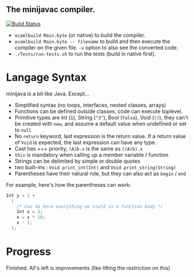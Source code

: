 The minijavac compiler.
-----------------------

[![Build Status](https://travis-ci.org/coyotte508/minijava.png)](https://travis-ci.org/coyotte508/minijava)

* `ocamlbuild Main.byte` (or native) to build the compiler.
* `ocamlbuild Main.byte -- filename`  to build and then execute the compiler on the given file. `-v` option to also see the converted code.
* `./Tests/run-tests.sh` to run the tests (build in native first).


Langage Syntax
==============

minijava is a bit like Java. Except...

* Simplified syntax (no loops, interfaces, nested classes, arrays)
* Functions can be defined outside classes, code can execute toplevel. 
* Primitive types are Int (`1`), String (`"3"`), Bool (`false`), Void (`()`), they can't be created with `new`, 
 and assume a default value when undefined or set to `null`
* No `return` keyword, last expression is the return value. If a return value of `Void` is expected, the last expression can have any type.
* Cast has +++ priority, `(A)b.x` is the same as `((A)b).x`
* `this` is mandatory when calling up a member variable / function
* Strings can be delimited by simple or double quotes
* two built-ins : `Void print_int(Int)` and `Void print_string(String)`
* Parentheses have their natural role, but they can also act as `begin` / `end`

For example, here's how the parentheses can work:
```java
Int y = 1 + 
  (
    /* Can do here everything we could in a function body */
  	Int x = 2;
  	x = x * 10;
  	x - 1;
  );
```

Progress
========

Finished. All's left is improvements (like lifting the restriction on this)
